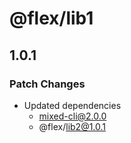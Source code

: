 # @flex/lib1

## 1.0.1

### Patch Changes

- Updated dependencies
  - mixed-cli@2.0.0
  - @flex/lib2@1.0.1
